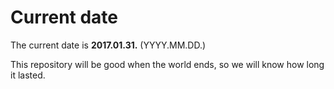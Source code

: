 # Current date

The current date is **2017.01.31.** (YYYY.MM.DD.)

This repository will be good when the world ends, so we will know how long it lasted.